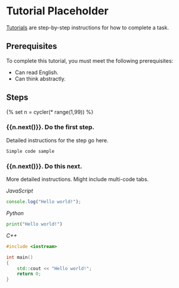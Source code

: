 # Tutorial Placeholder

[Tutorials](tutorials.html) are step-by-step instructions for how to complete a task.

## Prerequisites

To complete this tutorial, you must meet the following prerequisites:

- Can read English.
- Can think abstractly.

## Steps

<!-- This "cycler" system is not necessary, but may be convenient so you don't
have to carefully keep track of step numbers. -->
{% set n = cycler(* range(1,99)) %}

### {{n.next()}}. Do the first step.

Detailed instructions for the step go here.

```text
Simple code sample
```

### {{n.next()}}. Do this next.

More detailed instructions. Might include multi-code tabs.

<!-- MULTICODE_BLOCK_START -->

*JavaScript*

```js
console.log("Hello world!");
```

*Python*

```py
print("Hello world!")
```

*C++*

```cpp
#include <iostream>

int main()
{
    std::cout << "Hello world!";
    return 0;
}
```

<!-- MULTICODE_BLOCK_END -->

